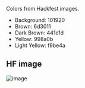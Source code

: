 

Colors from Hackfest images.

- Background: 101920
- Brown: 6d3011
- Dark Brown: 441e1d
- Yellow: 998a0b
- Light Yellow: f9be4a


## HF image

![image](Ressources/images/hf_image.avif)